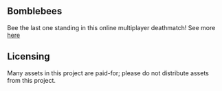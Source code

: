 ## Bomblebees
Bee the last one standing in this online multiplayer deathmatch!
See more [here](https://gameshowcase.ucsc.edu/project/bomblebees/)

## Licensing
Many assets in this project are paid-for; please do not distribute assets from this project.
